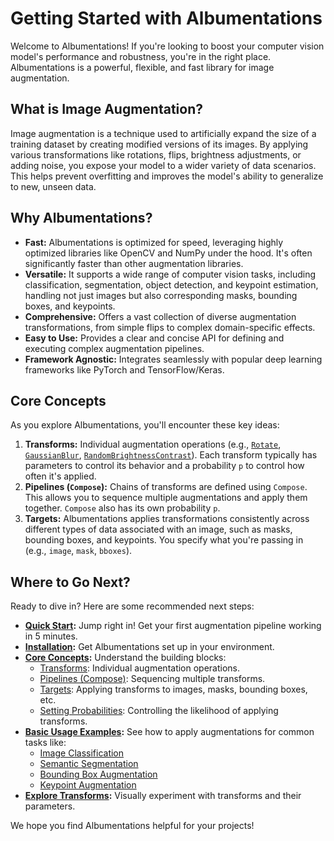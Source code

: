# Getting Started with Albumentations

Welcome to Albumentations! If you're looking to boost your computer vision model's performance and robustness, you're in the right place. Albumentations is a powerful, flexible, and fast library for image augmentation.

## What is Image Augmentation?

Image augmentation is a technique used to artificially expand the size of a training dataset by creating modified versions of its images. By applying various transformations like rotations, flips, brightness adjustments, or adding noise, you expose your model to a wider variety of data scenarios. This helps prevent overfitting and improves the model's ability to generalize to new, unseen data.

## Why Albumentations?

-   **Fast:** Albumentations is optimized for speed, leveraging highly optimized libraries like OpenCV and NumPy under the hood. It's often significantly faster than other augmentation libraries.
-   **Versatile:** It supports a wide range of computer vision tasks, including classification, segmentation, object detection, and keypoint estimation, handling not just images but also corresponding masks, bounding boxes, and keypoints.
-   **Comprehensive:** Offers a vast collection of diverse augmentation transformations, from simple flips to complex domain-specific effects.
-   **Easy to Use:** Provides a clear and concise API for defining and executing complex augmentation pipelines.
-   **Framework Agnostic:** Integrates seamlessly with popular deep learning frameworks like PyTorch and TensorFlow/Keras.

## Core Concepts

As you explore Albumentations, you'll encounter these key ideas:

1.  **Transforms:** Individual augmentation operations (e.g., [`Rotate`](https://explore.albumentations.ai/transform/Rotate), [`GaussianBlur`](https://explore.albumentations.ai/transform/GaussianBlur), [`RandomBrightnessContrast`](https://explore.albumentations.ai/transform/RandomBrightnessContrast)). Each transform typically has parameters to control its behavior and a probability `p` to control how often it's applied.
2.  **Pipelines (`Compose`):** Chains of transforms are defined using `Compose`. This allows you to sequence multiple augmentations and apply them together. `Compose` also has its own probability `p`.
3.  **Targets:** Albumentations applies transformations consistently across different types of data associated with an image, such as masks, bounding boxes, and keypoints. You specify what you're passing in (e.g., `image`, `mask`, `bboxes`).

## Where to Go Next?

Ready to dive in? Here are some recommended next steps:

-   **[Quick Start](./quick-start.md):** Jump right in! Get your first augmentation pipeline working in 5 minutes.
-   **[Installation](./installation.md):** Get Albumentations set up in your environment.
-   **[Core Concepts](../2-core-concepts/index.md):** Understand the building blocks:
    -   [Transforms](../2-core-concepts/transforms.md): Individual augmentation operations.
    -   [Pipelines (Compose)](../2-core-concepts/pipelines.md): Sequencing multiple transforms.
    -   [Targets](../2-core-concepts/targets.md): Applying transforms to images, masks, bounding boxes, etc.
    -   [Setting Probabilities](../2-core-concepts/probabilities.md): Controlling the likelihood of applying transforms.
-   **[Basic Usage Examples](../3-basic-usage/index.md):** See how to apply augmentations for common tasks like:
    -   [Image Classification](../3-basic-usage/image-classification.md)
    -   [Semantic Segmentation](../3-basic-usage/semantic-segmentation.md)
    -   [Bounding Box Augmentation](../3-basic-usage/bounding-boxes-augmentations.md)
    -   [Keypoint Augmentation](../3-basic-usage/keypoint-augmentations.md)
-   **[Explore Transforms](https://explore.albumentations.ai):** Visually experiment with transforms and their parameters.

We hope you find Albumentations helpful for your projects!
